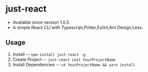 # just-react

-   Available since version 1.0.5.
-   A simple React CLI with Typescript,Pritter,Eslint,Ant Design,Less.

## Usage

1. Install -- `npm install just-react -g`
2. Create Project -- `just-react init YourProjectName`
3. Install Dependencies -- `cd YourProjectName && yarn install`
